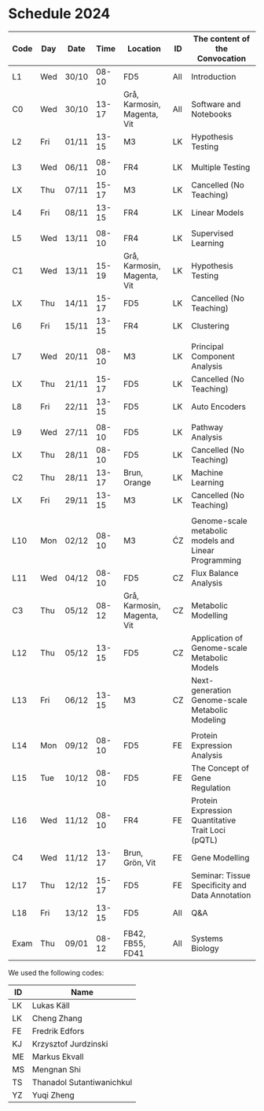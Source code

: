 # Schedule 2024

| Code | Day | Date | Time  | Location                     | ID    | The content of the Convocation                     |
|-----|-----|-------|-------|------------------------------|-------|----------------------------------------------------|
| L1  | Wed | 30/10 | 08-10 | FD5                          | All   | Introduction                                       |
| C0  | Wed | 30/10 | 13-17 | Grå, Karmosin, Magenta, Vit  | All   | Software and Notebooks                             |
| L2  | Fri | 01/11 | 13-15 | M3                           | LK    | Hypothesis Testing                                 |
|     |     |       |       |                              |       |                                                    |
| L3  | Wed | 06/11 | 08-10 | FR4                          | LK    | Multiple Testing                                   |
| LX  | Thu | 07/11 | 15-17 | M3                           | LK    | Cancelled (No Teaching)                            |
| L4  | Fri | 08/11 | 13-15 | FR4                          | LK    | Linear Models                                      |
|     |     |       |       |                              |       |                                                    |
| L5  | Wed | 13/11 | 08-10 | FR4                          | LK    | Supervised Learning                                |
| C1  | Wed | 13/11 | 15-19 | Grå, Karmosin, Magenta, Vit  | LK    | Hypothesis Testing                                 |
| LX  | Thu | 14/11 | 15-17 | FD5                          | LK    | Cancelled (No Teaching)                            |
| L6  | Fri | 15/11 | 13-15 | FR4                          | LK    | Clustering                                         |
|     |     |       |       |                              |       |                                                    |
| L7  | Wed | 20/11 | 08-10 | M3                           | LK    | Principal Component Analysis                       |
| LX  | Thu | 21/11 | 15-17 | FD5                          | LK    | Cancelled (No Teaching)                            |
| L8  | Fri | 22/11 | 13-15 | FD5                          | LK    | Auto Encoders                                      |
|     |     |       |       |                              |       |                                                    |
| L9  | Wed | 27/11 | 08-10 | FD5                          | LK    | Pathway Analysis                                   |
| LX  | Thu | 28/11 | 08-10 | FD5                          | LK    | Cancelled (No Teaching)                            |
| C2  | Thu | 28/11 | 13-17 | Brun, Orange                 | LK    | Machine Learning                                   |
| LX  | Fri | 29/11 | 13-15 | M3                           | LK    | Cancelled (No Teaching)                            |
|     |     |       |       |                              |       |                                                    |
| L10 | Mon | 02/12 | 08-10 | M3                           | ĆZ    | Genome-scale metabolic models and Linear Programming |
| L11 | Wed | 04/12 | 08-10 | FD5                          | CZ    | Flux Balance Analysis                              |
| C3  | Thu | 05/12 | 08-12 | Grå, Karmosin, Magenta, Vit  | CZ    | Metabolic Modelling                                |
| L12 | Thu | 05/12 | 13-15 | FD5                          | CZ    | Application of Genome-scale Metabolic Models       |
| L13 | Fri | 06/12 | 13-15 | M3                           | CZ    | Next-generation Genome-scale Metabolic Modeling    |
|     |     |       |       |                              |       |                                                    |
| L14 | Mon | 09/12 | 08-10 | FD5                          | FE    | Protein Expression Analysis                        |
| L15 | Tue | 10/12 | 08-10 | FD5                          | FE    | The Concept of Gene Regulation                     |
| L16 | Wed | 11/12 | 08-10 | FR4                          | FE    | Protein Expression Quantitative Trait Loci (pQTL)  | 
| C4  | Wed | 11/12 | 13-17 | Brun, Grön, Vit              | FE    | Gene Modelling                                     |
| L17 | Thu | 12/12 | 15-17 | FD5                          | FE    | Seminar: Tissue Specificity and Data Annotation    |
| L18 | Fri | 13/12 | 13-15 | FD5                          | All   | Q&A                                                |
|     |     |       |       |                              |       |                                                    |
| Exam | Thu | 09/01 | 08-12 | FB42, FB55, FD41            | All   | Systems Biology                                    |

We used the following codes:

 | ID | Name |
 |----|------|
 | LK    | Lukas Käll |
 | LK    | Cheng Zhang |
 | FE | Fredrik Edfors |
 | KJ | Krzysztof Jurdzinski |
 | ME | Markus Ekvall |
 | MS | Mengnan Shi |
 | TS | Thanadol Sutantiwanichkul |
 | YZ | Yuqi Zheng |
